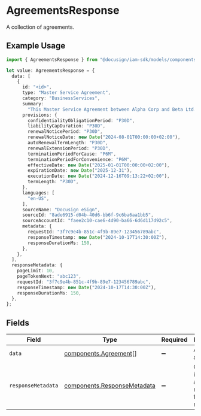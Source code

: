 # AgreementsResponse

A collection of agreements.

## Example Usage

```typescript
import { AgreementsResponse } from "@docusign/iam-sdk/models/components";

let value: AgreementsResponse = {
  data: [
    {
      id: "<id>",
      type: "Master Service Agreement",
      category: "BusinessServices",
      summary:
        "This Master Service Agreement between Alpha Corp and Beta Ltd. defines the terms for services provided by Alpha Corp, including project scope, payment terms, and dispute resolution.",
      provisions: {
        confidentialityObligationPeriod: "P30D",
        liabilityCapDuration: "P30D",
        renewalNoticePeriod: "P30D",
        renewalNoticeDate: new Date("2024-08-01T00:00:00+02:00"),
        autoRenewalTermLength: "P30D",
        renewalExtensionPeriod: "P30D",
        terminationPeriodForCause: "P6M",
        terminationPeriodForConvenience: "P6M",
        effectiveDate: new Date("2025-01-01T00:00:00+02:00"),
        expirationDate: new Date("2025-12-31"),
        executionDate: new Date("2024-12-16T09:13:22+02:00"),
        termLength: "P30D",
      },
      languages: [
        "en-US",
      ],
      sourceName: "Docusign eSign",
      sourceId: "8ade6915-d04b-40d6-bb6f-9c6ba6aa1bb5",
      sourceAccountId: "faee2c10-cae6-4d90-ba66-6d6d117d92c5",
      metadata: {
        requestId: "3f7c9e4b-851c-4f9b-89e7-123456789abc",
        responseTimestamp: new Date("2024-10-17T14:30:00Z"),
        responseDurationMs: 150,
      },
    },
  ],
  responseMetadata: {
    pageLimit: 10,
    pageTokenNext: "abc123",
    requestId: "3f7c9e4b-851c-4f9b-89e7-123456789abc",
    responseTimestamp: new Date("2024-10-17T14:30:00Z"),
    responseDurationMs: 150,
  },
};
```

## Fields

| Field                                                                      | Type                                                                       | Required                                                                   | Description                                                                |
| -------------------------------------------------------------------------- | -------------------------------------------------------------------------- | -------------------------------------------------------------------------- | -------------------------------------------------------------------------- |
| `data`                                                                     | [components.Agreement](../../models/components/agreement.md)[]             | :heavy_minus_sign:                                                         | A list of agreements                                                       |
| `responseMetadata`                                                         | [components.ResponseMetadata](../../models/components/responsemetadata.md) | :heavy_minus_sign:                                                         | Control information and metadata for the response.                         |